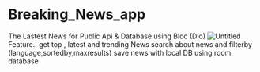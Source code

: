 # Breaking_News_app
The Lastest News for Public Api &  Database
using Bloc (Dio)
![Untitled](https://user-images.githubusercontent.com/101083328/190384609-80f83f9d-951b-43fa-b712-e2f088421c97.png)
Feature..
get top , latest and trending News
search about news and filterby (language,sortedby,maxresults)
save news with local DB using room database
